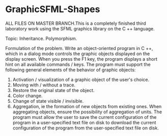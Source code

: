 # GraphicSFML-Shapes
ALL FILES ON MASTER BRANCH.This is a completely finished third laboratory work using the SFML graphics library on the C ++ language.

Topic: Inheritance. Polymorphism.

Formulation of the problem.
Write an object-oriented program in C ++, which in a dialog mode controls the graphic objects displayed on the display screen. When you press the F1 key, the program displays a short hint on all available commands / keys.
The program must support the following general elements of the behavior of graphic objects:
1. Activation / visualization of a graphic object of the user's choice.
2. Moving with / without a trace.
3. Restore the original state of the object.
4. Color change.
5. Change of state visible / invisible.
6. Aggregation, ie the formation of new objects from existing ones. When aggregating objects, ensure the possibility of aggregation of units.
The program must allow the user to save the current configuration of the program in a user-specified text file on disk to download the current configuration of the program from the user-specified text file on disk.
